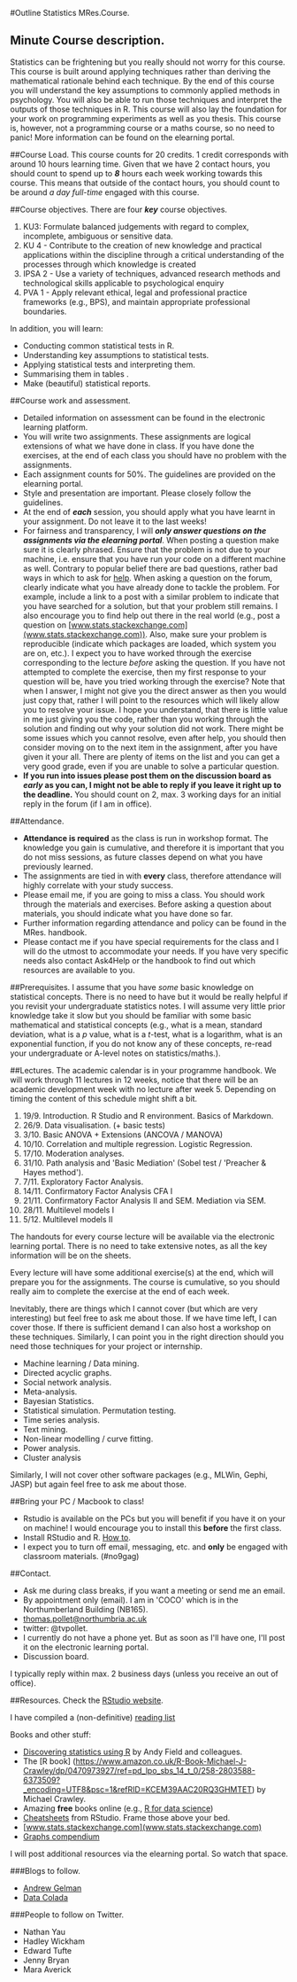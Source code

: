 #Outline Statistics MRes.Course.

## Minute Course description.
Statistics can be frightening but you really should not worry for this course. This course is built around applying techniques rather than deriving the mathematical rationale behind each technique. By the end of this course you will understand the key assumptions to commonly applied methods in psychology. You will also be able to run those techniques and interpret the outputs of those techniques in R. This course will also lay the foundation for your work on programming experiments as well as you thesis. This course is, however, not a programming course or a maths course, so no need to panic! More information can be found on the elearning portal.

##Course Load.
This course counts for 20 credits. 1 credit corresponds with around 10 hours learning time. Given that we have 2 contact hours, you should count to spend up to ***8*** hours each week working towards this course. This means that outside of the contact hours, you should count to be around _a day full-time_  engaged with this course.

##Course objectives.
There are four ***key*** course objectives. 

1. KU3: Formulate balanced judgements with regard to complex, incomplete, ambiguous or sensitive data. 2. KU 4 - Contribute to the creation of new knowledge and practical applications within the discipline through a critical understanding of the processes through which knowledge is created 3. IPSA 2 - Use a variety of techniques, advanced research methods and technological skills applicable to psychological enquiry 4. PVA 1 - Apply relevant ethical, legal and professional practice frameworks (e.g., BPS), and maintain appropriate professional boundaries.

In addition, you will learn:

* Conducting common statistical tests in R.
* Understanding key assumptions to statistical tests.
* Applying statistical tests and interpreting them.
* Summarising them in tables .
* Make (beautiful) statistical reports.
 
##Course work and assessment.
* Detailed information on assessment can be found in the electronic learning platform.
* You will write two assignments. These assignments are logical extensions of what we have done in class. If you have done the exercises, at the end of each class you should have no problem with the assignments. 
* Each assignment counts for 50%. The guidelines are provided on the elearning portal. 
* Style and presentation are important. Please closely follow the guidelines.
* At the end of ***each*** session, you should apply what you have learnt in your assignment. Do not leave it to the last weeks!
* For fairness and transparency, I will ***only answer questions on the assignments via the elearning portal***. When posting a question make sure it is clearly phrased. Ensure that the problem is not due to your machine, i.e. ensure that you have run your code on a different machine as well. Contrary to popular belief there are bad questions, rather bad ways in which to ask for [help](https://www.r-project.org/posting-guide.html). When asking a question on the forum, clearly indicate what you have already done to tackle the problem. For example,  include a link to a post with a similar problem to indicate that you have searched for a solution, but that your problem still remains. I also encourage you to find help out there in the real world (e.g., post a question on [www.stats.stackexchange.com](www.stats.stackexchange.com)). Also, make sure your problem is reproducible (indicate which packages are loaded, which system you are on, etc.). I expect you to have worked through the exercise corresponding to the lecture _before_ asking the question. If you have not attempted to complete the exercise, then my first response to your question will be, have you tried working through the exercise? Note that when I answer, I might not give you the direct answer as then you would just copy that, rather I will point to the resources which will likely allow you to resolve your issue. I hope you understand, that there is little value in me just giving you the code, rather than you working through the solution and finding out why your solution did not work. There might be some issues which you cannot resolve, even after help, you should then consider moving on to the next item in the assignment, after you have given it your all. There are plenty of items on the list and you can get a very good grade, even if you are unable to solve a particular question.
* **If you run into issues please post them on the discussion board as ***early*** as you can, I might not be able to reply if you leave it right up to the deadline.** You should count on 2, max. 3 working days for an initial reply in the forum (if I am in office).

##Attendance.
* **Attendance is required** as the class is run in workshop format. The knowledge you gain is cumulative, and therefore it is important that you do not miss sessions, as future classes depend on what you have previously learned.
* The assignments are tied in with **every** class, therefore attendance will highly correlate with your study success.
* Please email me, if you are going to miss a class. You should work through the materials and exercises. Before asking a question about materials, you should indicate what you have done so far.
* Further information regarding attendance and policy can be found in the MRes. handbook.
* Please contact me if you have special requirements for the class and I will do the utmost to accommodate your needs. If you have very specific needs also contact Ask4Help or the handbook to find out which resources are available to you.

##Prerequisites.
I assume that you have *some* basic knowledge on statistical concepts. There is no need to have but it would be really helpful if you revisit your undergraduate statistics notes. I will assume very little prior knowledge take it slow but you should be familiar with some basic mathematical and statistical concepts (e.g., what is a mean, standard deviation, what is a *p* value, what is a _t_-test, what is a logarithm, what is an exponential function, if you do not know any of these concepts, re-read your undergraduate or A-level notes on statistics/maths.).

##Lectures.
The academic calendar is in your programme handbook. We will work through 11 lectures in 12 weeks, notice that there will be an academic development week with no lecture after week 5. Depending on timing the content of this schedule might shift a bit.

1. 19/9. Introduction. R Studio and R environment. Basics of Markdown. 
2. 26/9. Data visualisation. (+ basic tests)
3. 3/10. Basic ANOVA + Extensions (ANCOVA / MANOVA) 
4. 10/10. Correlation and multiple regression. Logistic Regression.
5. 17/10. Moderation analyses. 
6. 31/10. Path analysis and 'Basic Mediation' (Sobel test / 'Preacher & Hayes method'). 
7. 7/11. Exploratory Factor Analysis.
8. 14/11. Confirmatory Factor Analysis CFA I
9. 21/11. Confirmatory Factor Analysis II and SEM. Mediation via SEM.
10. 28/11. Multilevel models I
11. 5/12. Multilevel models II

The handouts for every course lecture will be available via the electronic learning portal. There is no need to take extensive notes, as all the key information will be on the sheets.

Every lecture will have some additional exercise(s) at the end, which will prepare you for the assignments. The course is cumulative, so you should really aim to complete the exercise at the end of each week. 

Inevitably, there are things which I cannot cover (but which are very interesting) but feel free to ask me about those. If we have time left, I can cover those. If there is sufficient demand I can also host a workshop on these techniques. Similarly, I can point you in the right direction should you need those techniques for your project or internship.

* Machine learning / Data mining.
* Directed acyclic graphs.
* Social network analysis.
* Meta-analysis.
* Bayesian Statistics.
* Statistical simulation. Permutation testing.
* Time series analysis.
* Text mining.
* Non-linear modelling / curve fitting.
* Power analysis.
* Cluster analysis

Similarly, I will not cover other software packages (e.g., MLWin, Gephi, JASP) but again feel free to ask me about those.

##Bring your PC / Macbook to class!
* Rstudio is available on the PCs but you will benefit if you have it on your on machine!  I would encourage you to install this **before** the first class.
* Install RStudio and R. [How to](http://web.cs.ucla.edu/~gulzar/rstudio/).
* I expect you to turn off email, messaging, etc. and **only** be engaged with classroom materials. (#no9gag)

##Contact.
* Ask me during class breaks, if you want a meeting or send me an email. 
* By appointment only (email). I am in 'COCO' which is in the Northumberland Building (NB165).
* [thomas.pollet@northumbria.ac.uk](mailto:thomas.pollet@northumbria.ac.uk.)
* twitter: @tvpollet. 
* I currently do not have a phone yet. But as soon as I'll have one, I'll post it on the electronic learning portal.
* Discussion board.

I typically reply within max. 2 business days (unless you receive an out of office).

##Resources.
Check the [RStudio website](https://www.rstudio.com/). 

I have compiled a (non-definitive) [reading list](http://readinglists.northumbria.ac.uk/lists/02F41246-E258-26ED-8B9C-963FD7A06F7D.html)

Books and other stuff:

* [Discovering statistics using R](https://www.amazon.co.uk/Discovering-Statistics-Using-Andy-Field/dp/1446200469/ref=pd_sim_14_4_encoding=UTF8&psc=1&refRID=BRQMKXVJG3PHH5A25EGP) by Andy Field and colleagues. 
* The [R book] (https://www.amazon.co.uk/R-Book-Michael-J-Crawley/dp/0470973927/ref=pd_lpo_sbs_14_t_0/258-2803588-6373509?_encoding=UTF8&psc=1&refRID=KCEM39AAC20RQ3GHMTET) by Michael Crawley.
* Amazing **free** books online (e.g., [R for data science](http://r4ds.had.co.nz/))
* [Cheatsheets](https://www.rstudio.com/resources/cheatsheets/) from RStudio. Frame those above your bed.
* [www.stats.stackexchange.com](www.stats.stackexchange.com)
* [Graphs compendium](http://shinyapps.org/apps/RGraphCompendium/index.php)

I will post additional resources via the elearning portal. So watch that space.

###Blogs to follow.
* [Andrew Gelman](www.andrewgelman.com)
* [Data Colada](www.datacolada.org)

###People to follow on Twitter.
* Nathan Yau
* Hadley Wickham
* Edward Tufte
* Jenny Bryan
* Mara Averick




